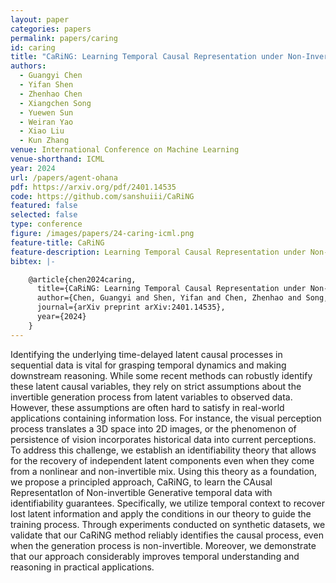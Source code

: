 ```yaml
---
layout: paper
categories: papers
permalink: papers/caring
id: caring
title: "CaRiNG: Learning Temporal Causal Representation under Non-Invertible Generation Process"
authors: 
  - Guangyi Chen
  - Yifan Shen
  - Zhenhao Chen
  - Xiangchen Song
  - Yuewen Sun
  - Weiran Yao
  - Xiao Liu
  - Kun Zhang
venue: International Conference on Machine Learning
venue-shorthand: ICML
year: 2024
url: /papers/agent-ohana
pdf: https://arxiv.org/pdf/2401.14535
code: https://github.com/sanshuiii/CaRiNG
featured: false
selected: false
type: conference
figure: /images/papers/24-caring-icml.png
feature-title: CaRiNG
feature-description: Learning Temporal Causal Representation under Non-Invertible Generation Process
bibtex: |-

    @article{chen2024caring,
      title={CaRiNG: Learning Temporal Causal Representation under Non-Invertible Generation Process},
      author={Chen, Guangyi and Shen, Yifan and Chen, Zhenhao and Song, Xiangchen and Sun, Yuewen and Yao, Weiran and Liu, Xiao and Zhang, Kun},
      journal={arXiv preprint arXiv:2401.14535},
      year={2024}
    }
---
```


Identifying the underlying time-delayed latent causal processes in sequential data is vital for grasping temporal dynamics and making downstream reasoning. While some recent methods can robustly identify these latent causal variables, they rely on strict assumptions about the invertible generation process from latent variables to observed data. However, these assumptions are often hard to satisfy in real-world applications containing information loss. For instance, the visual perception process translates a 3D space into 2D images, or the phenomenon of persistence of vision incorporates historical data into current perceptions. To address this challenge, we establish an identifiability theory that allows for the recovery of independent latent components even when they come from a nonlinear and non-invertible mix. Using this theory as a foundation, we propose a principled approach, CaRiNG, to learn the CAusal RepresentatIon of Non-invertible Generative temporal data with identifiability guarantees. Specifically, we utilize temporal context to recover lost latent information and apply the conditions in our theory to guide the training process. Through experiments conducted on synthetic datasets, we validate that our CaRiNG method reliably identifies the causal process, even when the generation process is non-invertible. Moreover, we demonstrate that our approach considerably improves temporal understanding and reasoning in practical applications.

